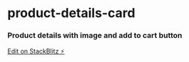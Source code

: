 # product-details-card

### Product details with image and add to cart button

[Edit on StackBlitz ⚡️](https://stackblitz.com/edit/product-details-card)
